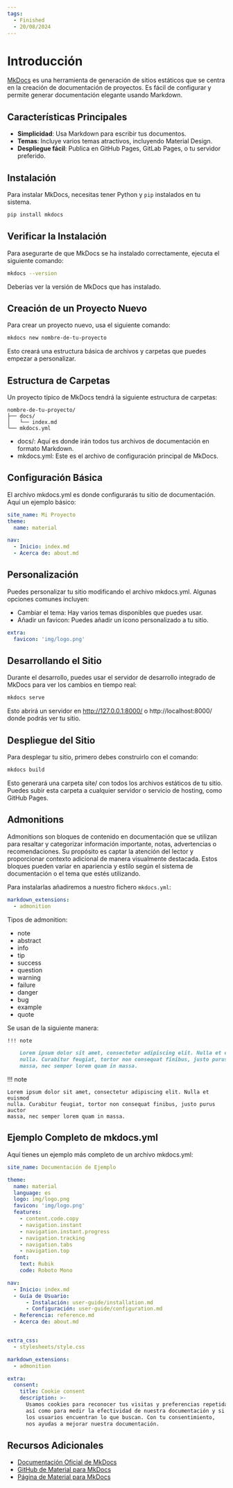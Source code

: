 ```yaml
---
tags:
  - Finished
  - 20/08/2024
---
```


# Introducción

[MkDocs](https://www.mkdocs.org/) es una herramienta de generación de sitios estáticos que se centra en la creación de
documentación de proyectos. Es fácil de configurar y permite generar documentación elegante usando Markdown.

## Características Principales

- **Simplicidad**: Usa Markdown para escribir tus documentos.
- **Temas**: Incluye varios temas atractivos, incluyendo Material Design.
- **Despliegue fácil**: Publica en GitHub Pages, GitLab Pages, o tu servidor preferido.

## Instalación

Para instalar MkDocs, necesitas tener Python y `pip` instalados en tu sistema.

```bash
pip install mkdocs
```

## Verificar la Instalación

Para asegurarte de que MkDocs se ha instalado correctamente, ejecuta el siguiente comando:

```bash
mkdocs --version
```

Deberías ver la versión de MkDocs que has instalado.

## Creación de un Proyecto Nuevo

Para crear un proyecto nuevo, usa el siguiente comando:

```bash
mkdocs new nombre-de-tu-proyecto
```

Esto creará una estructura básica de archivos y carpetas que puedes empezar a personalizar.

## Estructura de Carpetas

Un proyecto típico de MkDocs tendrá la siguiente estructura de carpetas:

```shell
nombre-de-tu-proyecto/
├── docs/
│   └── index.md
└── mkdocs.yml
```

- docs/: Aquí es donde irán todos tus archivos de documentación en formato Markdown.
- mkdocs.yml: Este es el archivo de configuración principal de MkDocs.

## Configuración Básica

El archivo mkdocs.yml es donde configurarás tu sitio de documentación. Aquí un ejemplo básico:

```yaml
site_name: Mi Proyecto
theme:
  name: material

nav:
  - Inicio: index.md
  - Acerca de: about.md
```

## Personalización

Puedes personalizar tu sitio modificando el archivo mkdocs.yml. Algunas opciones comunes incluyen:

- Cambiar el tema: Hay varios temas disponibles que puedes usar.
- Añadir un favicon: Puedes añadir un ícono personalizado a tu sitio.

```yaml
extra:
  favicon: 'img/logo.png'
```

## Desarrollando el Sitio

Durante el desarrollo, puedes usar el servidor de desarrollo integrado de MkDocs para ver los cambios en tiempo real:

```bash
mkdocs serve
```

Esto abrirá un servidor en http://127.0.0.1:8000/ o http://localhost:8000/ donde podrás ver tu sitio.

## Despliegue del Sitio

Para desplegar tu sitio, primero debes construirlo con el comando:

```bash
mkdocs build
```

Esto generará una carpeta site/ con todos los archivos estáticos de tu sitio. Puedes subir esta carpeta a cualquier
servidor o servicio de hosting, como GitHub Pages.

## Admonitions

Admonitions son bloques de contenido en documentación que se utilizan para resaltar y categorizar información
importante, notas, advertencias o recomendaciones. Su propósito es captar la atención del lector y proporcionar contexto
adicional de manera visualmente destacada. Estos bloques pueden variar en apariencia y estilo según el sistema de
documentación o el tema que estés utilizando.

Para instalarlas añadiremos a nuestro fichero `mkdocs.yml`:

```yml
markdown_extensions:
  - admonition
```

Tipos de admonition:
  - note
  - abstract
  - info
  - tip
  - success
  - question
  - warning
  - failure
  - danger
  - bug
  - example
  - quote

Se usan de la siguiente manera:

```markdown
!!! note

    Lorem ipsum dolor sit amet, consectetur adipiscing elit. Nulla et euismod
    nulla. Curabitur feugiat, tortor non consequat finibus, justo purus auctor
    massa, nec semper lorem quam in massa.
```

!!! note

    Lorem ipsum dolor sit amet, consectetur adipiscing elit. Nulla et euismod
    nulla. Curabitur feugiat, tortor non consequat finibus, justo purus auctor
    massa, nec semper lorem quam in massa.

## Ejemplo Completo de mkdocs.yml

Aquí tienes un ejemplo más completo de un archivo mkdocs.yml:  

```yaml
site_name: Documentación de Ejemplo

theme:
  name: material
  language: es
  logo: img/logo.png
  favicon: 'img/logo.png'
  features:
    - content.code.copy
    - navigation.instant
    - navigation.instant.progress
    - navigation.tracking
    - navigation.tabs
    - navigation.top
  font:
    text: Rubik
    code: Roboto Mono

nav:
  - Inicio: index.md
  - Guía de Usuario:
      - Instalación: user-guide/installation.md
      - Configuración: user-guide/configuration.md
  - Referencia: reference.md
  - Acerca de: about.md


extra_css:
  - stylesheets/style.css

markdown_extensions:
  - admonition

extra:
  consent:
    title: Cookie consent
    description: >-
      Usamos cookies para reconocer tus visitas y preferencias repetidas, 
      así como para medir la efectividad de nuestra documentación y si 
      los usuarios encuentran lo que buscan. Con tu consentimiento, 
      nos ayudas a mejorar nuestra documentación.
```

## Recursos Adicionales

- [Documentación Oficial de MkDocs](https://www.mkdocs.org/)
- [GitHub de Material para MkDocs](https://github.com/squidfunk/mkdocs-material)
- [Página de Material para MkDocs](https://squidfunk.github.io/mkdocs-material/)
